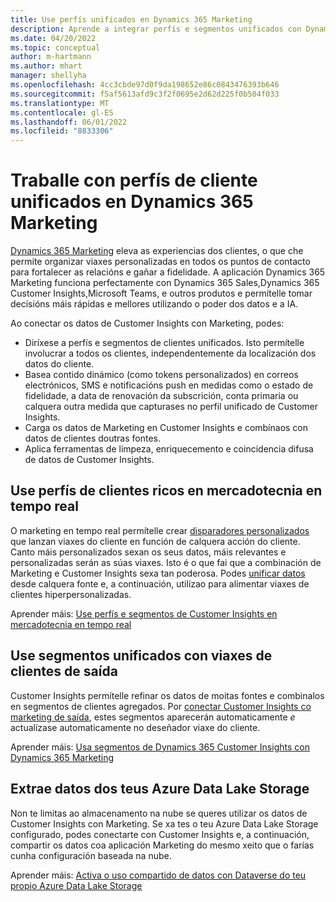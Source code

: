 ```yaml
---
title: Use perfís unificados en Dynamics 365 Marketing
description: Aprende a integrar perfís e segmentos unificados con Dynamics 365 Marketing.
ms.date: 04/20/2022
ms.topic: conceptual
author: m-hartmann
ms.author: mhart
manager: shellyha
ms.openlocfilehash: 4cc3cbde97d0f9da198652e86c0843476393b646
ms.sourcegitcommit: f5af5613afd9c3f2f0695e2d62d225f0b504f033
ms.translationtype: MT
ms.contentlocale: gl-ES
ms.lasthandoff: 06/01/2022
ms.locfileid: "8833306"
---
```

# <a name="work-with-unified-customer-profiles-in-dynamics-365-marketing"></a>Traballe con perfís de cliente unificados en Dynamics 365 Marketing

[Dynamics 365 Marketing](/dynamics365/marketing/overview) eleva as experiencias dos clientes, o que che permite organizar viaxes personalizadas en todos os puntos de contacto para fortalecer as relacións e gañar a fidelidade. A aplicación Dynamics 365 Marketing funciona perfectamente con Dynamics 365 Sales,Dynamics 365 Customer Insights,Microsoft Teams, e outros produtos e permítelle tomar decisións máis rápidas e mellores utilizando o poder dos datos e a IA.

Ao conectar os datos de Customer Insights con Marketing, podes:

- Diríxese a perfís e segmentos de clientes unificados. Isto permítelle involucrar a todos os clientes, independentemente da localización dos datos do cliente.
- Basea contido dinámico (como tokens personalizados) en correos electrónicos, SMS e notificacións push en medidas como o estado de fidelidade, a data de renovación da subscrición, conta primaria ou calquera outra medida que capturases no perfil unificado de Customer Insights.
- Carga os datos de Marketing en Customer Insights e combínaos con datos de clientes doutras fontes.
- Aplica ferramentas de limpeza, enriquecemento e coincidencia difusa de datos de Customer Insights.

## <a name="use-rich-customer-profiles-in-real-time-marketing"></a>Use perfís de clientes ricos en mercadotecnia en tempo real

O marketing en tempo real permítelle crear [disparadores personalizados](/dynamics365/marketing/real-time-marketing-custom-triggers) que lanzan viaxes do cliente en función de calquera acción do cliente. Canto máis personalizados sexan os seus datos, máis relevantes e personalizadas serán as súas viaxes. Isto é o que fai que a combinación de Marketing e Customer Insights sexa tan poderosa. Podes [unificar datos](data-unification.md) desde calquera fonte e, a continuación, utilízao para alimentar viaxes de clientes hiperpersonalizadas.

Aprender máis: [Use perfís e segmentos de Customer Insights en mercadotecnia en tempo real](/dynamics365/marketing/real-time-marketing-ci-profile)

## <a name="use-unified-segments-with-outbound-customer-journeys"></a>Use segmentos unificados con viaxes de clientes de saída

Customer Insights permítelle refinar os datos de moitas fontes e combinalos en segmentos de clientes agregados. Por [conectar Customer Insights co marketing de saída](export-dynamics365-marketing.md), estes segmentos aparecerán automaticamente *e* actualízase automaticamente no deseñador viaxe do cliente.

Aprender máis: [Usa segmentos de Dynamics 365 Customer Insights con Dynamics 365 Marketing](/dynamics365/marketing/customer-insights-segments)

## <a name="pull-data-from-your-own-azure-data-lake-storage"></a>Extrae datos dos teus Azure Data Lake Storage

Non te limitas ao almacenamento na nube se queres utilizar os datos de Customer Insights con Marketing. Se xa tes o teu Azure Data Lake Storage configurado, podes conectarte con Customer Insights e, a continuación, compartir os datos coa aplicación Marketing do mesmo xeito que o farías cunha configuración baseada na nube.

Aprender máis: [Activa o uso compartido de datos con Dataverse do teu propio Azure Data Lake Storage](customer-insights-dataverse.md#enable-data-sharing-with-dataverse-from-your-own-azure-data-lake-storage-preview)
